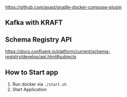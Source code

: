 https://github.com/avast/gradle-docker-compose-plugin

## Kafka with KRAFT

## Schema Registry API
https://docs.confluent.io/platform/current/schema-registry/develop/api.html#subjects


## How to Start app
1. Run docker via `./start.sh`
2. Start Application

